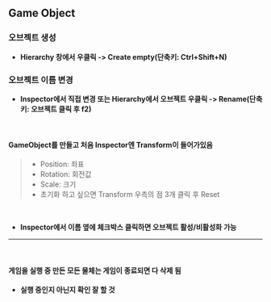 ## Game Object

### 오브젝트 생성
* **Hierarchy 창에서 우클릭 -> Create empty(단축키: Ctrl+Shift+N)**


### 오브젝트 이름 변경
* **Inspector에서 직접 변경 또는 Hierarchy에서 오브젝트 우클릭 -> Rename(단축키: 오브젝트 클릭 후 f2)**

<br>

#### GameObject를 만들고 처음 Inspector엔 Transform이 들어가있음
> * Position: 좌표  
> * Rotation: 회전값  
> * Scale: 크기  
> * 초기화 하고 싶으면 Transform 우측의 점 3개 클릭 후 Reset  

<br>

* **Inspector에서 이름 옆에 체크박스 클릭하면 오브젝트 활성/비활성화 가능**

***

<br>

#### 게임을 실행 중 만든 모든 물체는 게임이 종료되면 다 삭제 됨
* **실행 중인지 아닌지 확인 잘 할 것**
